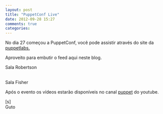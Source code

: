 ```yaml
---
layout: post
title: "PuppetConf Live"
date: 2012-09-28 15:27
comments: true
categories: 
---
```


No dia 27 começou a PuppetConf, você pode assistir através do site da [puppetlabs.](http://puppetlabs.com/puppetconf-live/)

Aproveito para embutir o feed aqui neste blog.

Sala Robertson 

<script src="http://player.ooyala.com/player.js?height=480&deepLinkEmbedCode=xnOG55NTpgAhHRJicgB4vejcFFsXFVeQ&embedCode=xnOG55NTpgAhHRJicgB4vejcFFsXFVeQ&width=650&video_pcode=luaTIxOo0RP8pBPofOr-NQxIriPX"></script>
<br>
Sala Fisher
 
<script src="http://player.ooyala.com/player.js?height=480&deepLinkEmbedCode=E0Nm55NTpnT1r0ulKJ-uExolSOmV4Ymc&embedCode=E0Nm55NTpnT1r0ulKJ-uExolSOmV4Ymc&width=650&video_pcode=luaTIxOo0RP8pBPofOr-NQxIriPX"></script>

Após o evento os vídeos estarão disponíveis no canal [puppet](http://www.youtube.com/user/puppetlabsinc) do youtube.

[s]<br>
Guto
